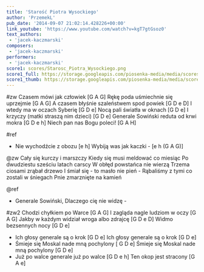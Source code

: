 ```yaml
---
title: 'Starość Piotra Wysockiego'
author: 'PrzemekL'
pub_date: '2014-09-07 21:02:14.428226+00:00'
link_youtube: 'https://www.youtube.com/watch?v=kgT7gtGsoz0'
text_authors:
 - 'jacek-kaczmarski'
composers:
 - 'jacek-kaczmarski'
performers:
 - 'jacek-kaczmarski'
score1: scores/Starosc_Piotra_Wysockiego.png
score1_full: https://storage.googleapis.com/piosenka-media/media/scores/Starosc_Piotra_Wysockiego.png
score1_thumb: https://storage.googleapis.com/piosenka-media/media/scores/Starosc_Piotra_Wysockiego.png.180x0_q85_upscale.jpg
---
```


#zw
 Czasem mówi jak człowiek [G A G]
Rękę poda uśmiechnie się uprzejmie [G A G]
A czasem błyśnie szaleństwem spod powiek [G D e D]
I wtedy ma w oczach Syberię [G D e]
Nocą pali światła w oknach [G D e]
I krzyczy (matki straszą nim dzieci) [G D e]
Generale Sowiński reduta od krwi mokra [G D e h]
Niech pan nas Bogu poleci! [G A H]

#ref
- Nie wychodźcie z obozu [e h]
Wybiją was jak kaczki - [e h (G A G)]

@zw
Cały się kurczy i marszczy
Kiedy się musi meldować co miesiąc
Po dwudziestu sześciu latach carscy
W obłęd powstańca nie wierzą
Trzema ciosami zrąbał drzewo
I śmiał się - to masło nie pień -
Rąbaliśmy z tymi co zostali w śniegach
Pnie zmarznięte na kamień

@ref
- Generale Sowiński,
Dlaczego cię nie widzę -

#zw2
Chodzi chyłkiem po Warce [G A  G]
I zagląda nagle ludziom w oczy [G A G]
Jakby w każdym widział wroga albo zdrajcę [G D e D]
Widmo bezsennych nocy [G D e]
- Ich głosy generale są o krok [G D e]
Ich głosy generale są o krok [G D e]
- Śmieje się Moskal nade mną pochylony [ G D e]
Śmieje się Moskal nade mną pochylony [G D e]
- Już po walce generale już po walce [G D e h]
Ten okop jest stracony [G A e]